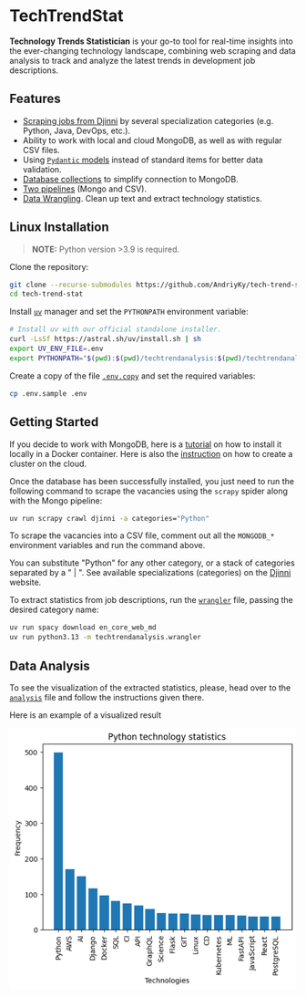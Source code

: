 # TechTrendStat

**Technology Trends Statistician** is your go-to tool for real-time insights into the ever-changing technology landscape, combining web scraping and data analysis to track and analyze the latest trends in development job descriptions.

## Features

- [Scraping jobs from Djinni](techtrendscrape/spiders/djinni.py) by several specialization categories (e.g. Python, Java, DevOps, etc.).
- Ability to work with local and cloud MongoDB, as well as with regular CSV files.
- Using [`Pydantic` models](database/models.py) instead of standard items for better data validation.
- [Database collections](database/collections.py) to simplify connection to MongoDB.
- [Two pipelines](techtrendscrape/pipelines.py) (Mongo and CSV).
- [Data Wrangling](techtrendanalysis/wrangler.py). Clean up text and extract technology statistics.

## Linux Installation

> **NOTE:** Python version >3.9 is required.

Clone the repository:

```bash
git clone --recurse-submodules https://github.com/AndriyKy/tech-trend-stat.git
cd tech-trend-stat
```

Install [`uv`](https://docs.astral.sh/uv/) manager and set the `PYTHONPATH` environment variable:

```bash
# Install uv with our official standalone installer.
curl -LsSf https://astral.sh/uv/install.sh | sh
export UV_ENV_FILE=.env
export PYTHONPATH="$(pwd):$(pwd)/techtrendanalysis:$(pwd)/techtrendanalysis"
```

Create a copy of the file [`.env.copy`](.env.copy) and set the required variables:

```bash
cp .env.sample .env
```

## Getting Started

If you decide to work with MongoDB, here is a [tutorial](https://sparkbyexamples.com/mongodb/run-mongodb-in-docker-container/) on how to install it locally in a Docker container. Here is also the [instruction](https://www.mongodb.com/docs/atlas/create-connect-deployments/) on how to create a cluster on the cloud.

Once the database has been successfully installed, you just need to run the following command to scrape the vacancies using the `scrapy` spider along with the Mongo pipeline:

```bash
uv run scrapy crawl djinni -a categories="Python"
```

To scrape the vacancies into a CSV file, comment out all the `MONGODB_*` environment variables and run the command above.

You can substitute "Python" for any other category, or a stack of categories separated by a " | ". See available specializations (categories) on the [Djinni](https://djinni.co/jobs) website.

To extract statistics from job descriptions, run the [`wrangler`](techtrendanalysis/wrangler.py) file, passing the desired category name:

```bash
uv run spacy download en_core_web_md
uv run python3.13 -m techtrendanalysis.wrangler
```

## Data Analysis

To see the visualization of the extracted statistics, please, head over to the [`analysis`](techtrendanalysis/analysis.ipynb) file and follow the instructions given there.

Here is an example of a visualized result

![Python technology statistics](techtrendanalysis/python_tech_statistics.png)
